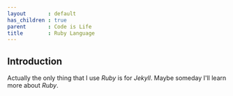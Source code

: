 ```yaml
---
layout       : default
has_children : true
parent       : Code is Life
title        : Ruby Language
---
```


## Introduction

Actually the only thing that I use _Ruby_ is for _Jekyll_.
Maybe someday I'll learn more about _Ruby_.
